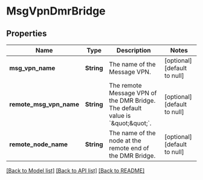 # MsgVpnDmrBridge

## Properties
Name | Type | Description | Notes
------------ | ------------- | ------------- | -------------
**msg_vpn_name** | **String** | The name of the Message VPN. | [optional] [default to null]
**remote_msg_vpn_name** | **String** | The remote Message VPN of the DMR Bridge. The default value is &#x60;\&quot;\&quot;&#x60;. | [optional] [default to null]
**remote_node_name** | **String** | The name of the node at the remote end of the DMR Bridge. | [optional] [default to null]

[[Back to Model list]](../README.md#documentation-for-models) [[Back to API list]](../README.md#documentation-for-api-endpoints) [[Back to README]](../README.md)


